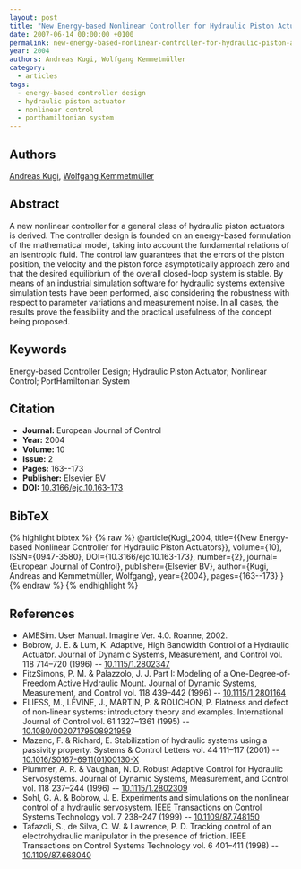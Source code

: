 ```yaml
---
layout: post
title: "New Energy-based Nonlinear Controller for Hydraulic Piston Actuators"
date: 2007-06-14 00:00:00 +0100
permalink: new-energy-based-nonlinear-controller-for-hydraulic-piston-actuators
year: 2004
authors: Andreas Kugi, Wolfgang Kemmetmüller
category:
  - articles
tags:
  - energy-based controller design
  - hydraulic piston actuator
  - nonlinear control
  - porthamiltonian system
---
```

 
## Authors
[Andreas Kugi](authors/andreas_kugi), [Wolfgang Kemmetmüller](authors/wolfgang_kemmetmuller)
 
## Abstract
A new nonlinear controller for a general class of hydraulic piston actuators is derived. The controller design is founded on an energy-based formulation of the mathematical model, taking into account the fundamental relations of an isentropic fluid. The control law guarantees that the errors of the piston position, the velocity and the piston force asymptotically approach zero and that the desired equilibrium of the overall closed-loop system is stable. By means of an industrial simulation software for hydraulic systems extensive simulation tests have been performed, also considering the robustness with respect to parameter variations and measurement noise. In all cases, the results prove the feasibility and the practical usefulness of the concept being proposed.
 
## Keywords
Energy-based Controller Design; Hydraulic Piston Actuator; Nonlinear Control; PortHamiltonian System
 
## Citation
- **Journal:** European Journal of Control
- **Year:** 2004
- **Volume:** 10
- **Issue:** 2
- **Pages:** 163--173
- **Publisher:** Elsevier BV
- **DOI:** [10.3166/ejc.10.163-173](https://doi.org/10.3166/ejc.10.163-173)
 
## BibTeX
{% highlight bibtex %}
{% raw %}
@article{Kugi_2004,
  title={{New Energy-based Nonlinear Controller for Hydraulic Piston Actuators}},
  volume={10},
  ISSN={0947-3580},
  DOI={10.3166/ejc.10.163-173},
  number={2},
  journal={European Journal of Control},
  publisher={Elsevier BV},
  author={Kugi, Andreas and Kemmetmüller, Wolfgang},
  year={2004},
  pages={163--173}
}
{% endraw %}
{% endhighlight %}
 
## References
- AMESim. User Manual. Imagine Ver. 4.0. Roanne, 2002.
- Bobrow, J. E. & Lum, K. Adaptive, High Bandwidth Control of a Hydraulic Actuator. Journal of Dynamic Systems, Measurement, and Control vol. 118 714–720 (1996) -- [10.1115/1.2802347](https://doi.org/10.1115/1.2802347)
- FitzSimons, P. M. & Palazzolo, J. J. Part I: Modeling of a One-Degree-of-Freedom Active Hydraulic Mount. Journal of Dynamic Systems, Measurement, and Control vol. 118 439–442 (1996) -- [10.1115/1.2801164](https://doi.org/10.1115/1.2801164)
- FLIESS, M., LÉVINE, J., MARTIN, P. & ROUCHON, P. Flatness and defect of non-linear systems: introductory theory and examples. International Journal of Control vol. 61 1327–1361 (1995) -- [10.1080/00207179508921959](https://doi.org/10.1080/00207179508921959)
- Mazenc, F. & Richard, E. Stabilization of hydraulic systems using a passivity property. Systems &amp; Control Letters vol. 44 111–117 (2001) -- [10.1016/S0167-6911(01)00130-X](https://doi.org/10.1016/S0167-6911(01)00130-X)
- Plummer, A. R. & Vaughan, N. D. Robust Adaptive Control for Hydraulic Servosystems. Journal of Dynamic Systems, Measurement, and Control vol. 118 237–244 (1996) -- [10.1115/1.2802309](https://doi.org/10.1115/1.2802309)
- Sohl, G. A. & Bobrow, J. E. Experiments and simulations on the nonlinear control of a hydraulic servosystem. IEEE Transactions on Control Systems Technology vol. 7 238–247 (1999) -- [10.1109/87.748150](https://doi.org/10.1109/87.748150)
- Tafazoli, S., de Silva, C. W. & Lawrence, P. D. Tracking control of an electrohydraulic manipulator in the presence of friction. IEEE Transactions on Control Systems Technology vol. 6 401–411 (1998) -- [10.1109/87.668040](https://doi.org/10.1109/87.668040)

